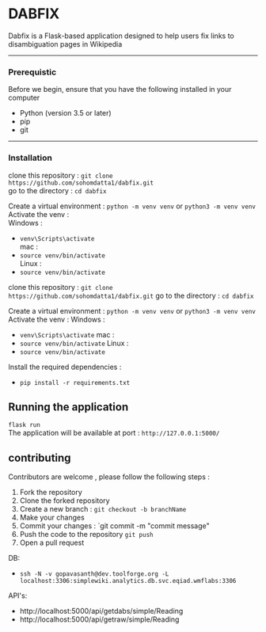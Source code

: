 # DABFIX

Dabfix is a Flask-based application designed to help users fix links to disambiguation pages in Wikipedia
___
### Prerequistic
Before we begin, ensure that you have the following installed in your computer
- Python (version 3.5 or later)
- pip
- git
___
### Installation

clone this repository : `git clone https://github.com/sohomdatta1/dabfix.git` <br>
go to the directory : `cd dabfix`

Create a virtual environment : `python -m venv venv` or `python3 -m venv venv` <br>
Activate the venv : <br>
Windows : <br>
- `venv\Scripts\activate`<br>
mac :<br>
- `source venv/bin/activate`<br>
Linux  :
- `source venv/bin/activate` <br>

clone this repository : `git clone https://github.com/sohomdatta1/dabfix.git`
go to the directory : `cd dabfix`

Create a virtual environment : `python -m venv venv` or `python3 -m venv venv`
Activate the venv : 
Windows :
- `venv\Scripts\activate`
mac :
- `source venv/bin/activate`
Linux  :
- `source venv/bin/activate`


Install the required dependencies :
- `pip install -r requirements.txt`

## Running the application

`flask run` <br>
The application will be available at port : `http://127.0.0.1:5000/`

## contributing

Contributors are welcome , please follow the following steps :
1. Fork the repository
2. Clone the forked repository
3. Create a new branch : `git checkout -b branchName`
4. Make your changes
5. Commit your changes : `git commit -m "commit message"
6. Push the code to the repository `git push`
7. Open a pull request


DB:

- `ssh -N -v gopavasanth@dev.toolforge.org -L localhost:3306:simplewiki.analytics.db.svc.eqiad.wmflabs:3306`

API's:

- http://localhost:5000/api/getdabs/simple/Reading
- http://localhost:5000/api/getraw/simple/Reading
